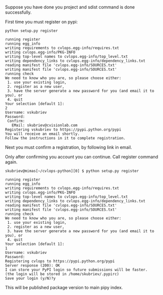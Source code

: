 Suppose you have done you project and sdist command is done successfully.

First time you must register on pypi:

```
python setup.py register

running register
running egg_info
writing requirements to cvlops.egg-info/requires.txt
writing cvlops.egg-info/PKG-INFO
writing top-level names to cvlops.egg-info/top_level.txt
writing dependency_links to cvlops.egg-info/dependency_links.txt
reading manifest file 'cvlops.egg-info/SOURCES.txt'
writing manifest file 'cvlops.egg-info/SOURCES.txt'
running check
We need to know who you are, so please choose either:
 1. use your existing login,
 2. register as a new user,
 3. have the server generate a new password for you (and email it to you), or
 4. quit
Your selection [default 1]: 
2
Username: vskubriev
Password: 
 Confirm: 
   EMail: skubriev@cvisionlab.com
Registering vskubriev to https://pypi.python.org/pypi
You will receive an email shortly.
Follow the instructions in it to complete registration.
```

Next you must confirm a registration, by following link in email.

Only after confirming you account you can continue. Call register command again.

```
skubriev@mimas[~/cvlops-python][0] $ python setup.py register

running register
running egg_info
writing requirements to cvlops.egg-info/requires.txt
writing cvlops.egg-info/PKG-INFO
writing top-level names to cvlops.egg-info/top_level.txt
writing dependency_links to cvlops.egg-info/dependency_links.txt
reading manifest file 'cvlops.egg-info/SOURCES.txt'
writing manifest file 'cvlops.egg-info/SOURCES.txt'
running check
We need to know who you are, so please choose either:
 1. use your existing login,
 2. register as a new user,
 3. have the server generate a new password for you (and email it to you), or
 4. quit
Your selection [default 1]: 
1
Username: vskubriev
Password: 
Registering cvlops to https://pypi.python.org/pypi
Server response (200): OK
I can store your PyPI login so future submissions will be faster.
(the login will be stored in /home/skubriev/.pypirc)
Save your login (y/N)?y
```

This will be published package version to main pipy index.
